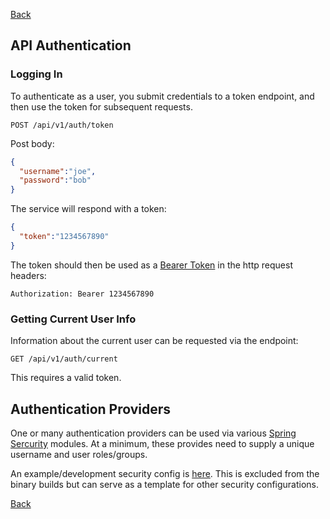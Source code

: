 
[Back](../)

## API Authentication

### Logging In

To authenticate as a user, you submit credentials to a token endpoint, and then use the token for subsequent requests. 

    POST /api/v1/auth/token
    
Post body:

```json
{
  "username":"joe",
  "password":"bob"
}
```

The service will respond with a token:

```json
{
  "token":"1234567890"
}
```

The token should then be used as a [Bearer Token](https://tools.ietf.org/html/rfc6750) in the http request headers:

    Authorization: Bearer 1234567890
   
### Getting Current User Info

Information about the current user can be requested via the endpoint:

    GET /api/v1/auth/current
    
This requires a valid token. 

## Authentication Providers

One or many authentication providers can be used via various [Spring Sercurity](https://spring.io/projects/spring-security) modules. At a minimum, these provides need to supply a unique username and user roles/groups. 

An example/development security config is [here](../src/main/java/org/schicwp/dinky/security/ProviderConfig.java). This is excluded from the binary builds but can serve as a template for other security configurations. 



[Back](../)
